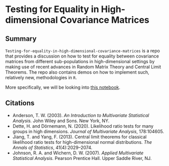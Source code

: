 # Testing for Equality in High-dimensional Covariance Matrices

## Summary

```Testing-for-equality-in-high-dimensional-covariance-matrices``` is a repo that provides a discussion on how to test for equality between covariance matrices from different sub-populations in high-dimensional settings by making use of recent advances in Random Matrix Theory and Central Limit Theorems. The repo also contains demos on how to implement such, relatively new, methodologies in ```R```.

More specifically, we will be looking into [this notebook](https://github.com/smarinardila/Testing-for-equality-in-high-dimensional-covariance-matrices/blob/main/testing_equality_covariance_matrices.ipynb).

## Citations  

+ Anderson, T. W. (2003). *An Introduction to Multivariate Statistical Analysis.* John Wiley and Sons. New York, NY.
+ Dette, H. and Dörnemann, N. (2020). Likelihood ratio tests for many groups in high dimensions. *Journal of Multivariate Analysis*, 178:104605.
+ Jiang, T. and Yang, F. (2013). Central limit theorems for classical likelihood ratio tests for high-dimensional normal distributions. *The Annals of Statistics*, 41(4):2029–2074.
+ Johnson, R. A. and Wichern, D. W. (2007). *Applied Multivariate Statistical Analysis.* Pearson Prentice Hall. Upper Saddle River, NJ.
